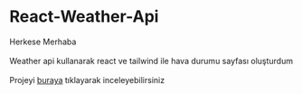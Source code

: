 # React-Weather-Api
Herkese Merhaba <br> <br>
Weather api kullanarak react ve tailwind ile hava durumu sayfası oluşturdum <br> <br>
Projeyi [buraya](https://github.com/Tugbagundogdu/React-Weather-Api) tıklayarak inceleyebilirsiniz 

